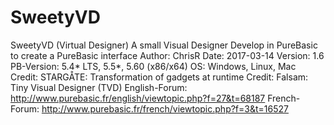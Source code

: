 # SweetyVD
SweetyVD (Virtual Designer)
A small Visual Designer Develop in PureBasic to create a PureBasic interface
Author: ChrisR
Date: 2017-03-14
Version: 1.6
PB-Version: 5.4* LTS, 5.5*, 5.60 (x86/x64)
OS: Windows, Linux, Mac
Credit: STARGÅTE: Transformation of gadgets at runtime
Credit: Falsam: Tiny Visual Designer (TVD)
English-Forum: http://www.purebasic.fr/english/viewtopic.php?f=27&t=68187
French-Forum: http://www.purebasic.fr/french/viewtopic.php?f=3&t=16527
